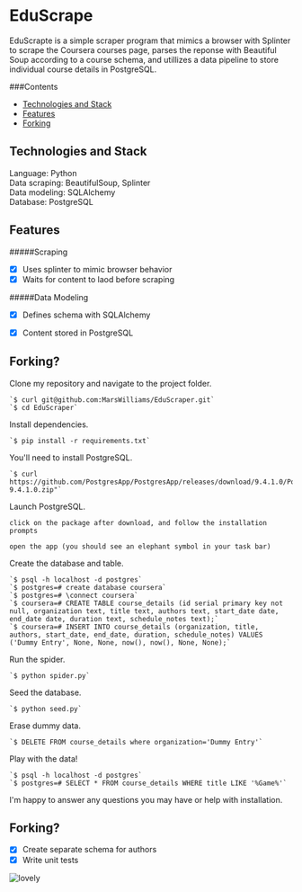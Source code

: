 EduScrape
================
EduScrapte is a simple scraper program that mimics a browser with Splinter to scrape the Coursera courses page, parses the reponse with Beautiful Soup according to a course schema, and utillizes a data pipeline to store individual course details in PostgreSQL.

###Contents
<ul>
	<li><a href="#technologies-and-stack">Technologies and Stack</a></li>
	<li><a href="#features">Features</a></li>
	<li><a href="#forking">Forking</a></li>
</ul>


Technologies and Stack
------------------------
Language: Python<br>
Data scraping: BeautifulSoup, Splinter <br>
Data modeling: SQLAlchemy <br>
Database: PostgreSQL


Features
-------------------
#####Scraping
- [X] Uses splinter to mimic browser behavior
- [X] Waits for content to laod before scraping

#####Data Modeling
- [X] Defines schema with SQLAlchemy
- [X] Content stored in PostgreSQL


Forking?
-----------------------
Clone my repository and navigate to the project folder.

	`$ curl git@github.com:MarsWilliams/EduScraper.git`
	`$ cd EduScraper`


Install dependencies.

	`$ pip install -r requirements.txt`


You'll need to install PostgreSQL.

	`$ curl https://github.com/PostgresApp/PostgresApp/releases/download/9.4.1.0/Postgres-9.4.1.0.zip"`

	
Launch PostgreSQL.

	click on the package after download, and follow the installation prompts

	open the app (you should see an elephant symbol in your task bar)


Create the database and table.

	`$ psql -h localhost -d postgres`
	`$ postgres=# create database coursera`
	`$ postgres=# \connect coursera`
	`$ coursera=# CREATE TABLE course_details (id serial primary key not null, organization text, title text, authors text, start_date date, end_date date, duration text, schedule_notes text);`
	`$ coursera=# INSERT INTO course_details (organization, title, authors, start_date, end_date, duration, schedule_notes) VALUES ('Dummy Entry', None, None, now(), now(), None, None);`


Run the spider.

	`$ python spider.py`

Seed the database.

	`$ python seed.py`

Erase dummy data.

	`$ DELETE FROM course_details where organization='Dummy Entry'`	

Play with the data!

	`$ psql -h localhost -d postgres`
	`$ postgres=# SELECT * FROM course_details WHERE title LIKE '%Game%'`


I'm happy to answer any questions you may have or help with installation.


Forking?
-----------------------
- [X] Create separate schema for authors
- [X] Write unit tests

![lovely](https://cloud.githubusercontent.com/assets/6811339/5433884/6ed29e24-8400-11e4-906d-cb4bec19b8e4.png)



